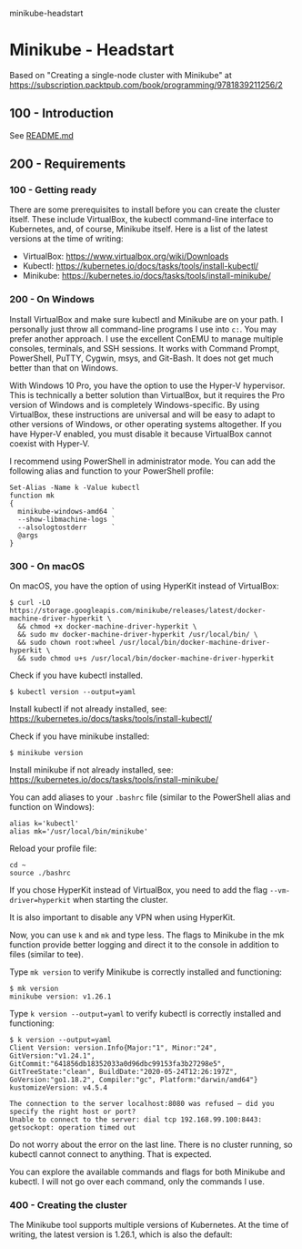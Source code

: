 minikube-headstart
# Minikube - Headstart

Based on "Creating a single-node cluster with Minikube" at https://subscription.packtpub.com/book/programming/9781839211256/2

## 100 - Introduction

See [README.md](./100/README.md)

## 200 - Requirements

### 100 - Getting ready

There are some prerequisites to install before you can create the cluster itself. These include VirtualBox, the kubectl command-line interface to Kubernetes, and, of course, Minikube itself. Here is a list of the latest versions at the time of writing:

- VirtualBox: https://www.virtualbox.org/wiki/Downloads
- Kubectl: https://kubernetes.io/docs/tasks/tools/install-kubectl/
- Minikube: https://kubernetes.io/docs/tasks/tools/install-minikube/

### 200 - On Windows
Install VirtualBox and make sure kubectl and Minikube are on your path. I personally just throw all command-line programs I use into ```c:```. You may prefer another approach. I use the excellent ConEMU to manage multiple consoles, terminals, and SSH sessions. It works with Command Prompt, PowerShell, PuTTY, Cygwin, msys, and Git-Bash. It does not get much better than that on Windows.

With Windows 10 Pro, you have the option to use the Hyper-V hypervisor. This is technically a better solution than VirtualBox, but it requires the Pro version of Windows and is completely Windows-specific. By using VirtualBox, these instructions are universal and will be easy to adapt to other versions of Windows, or other operating systems altogether. If you have Hyper-V enabled, you must disable it because VirtualBox cannot coexist with Hyper-V.

I recommend using PowerShell in administrator mode. You can add the following alias and function to your PowerShell profile:

```
Set-Alias -Name k -Value kubectl
function mk
{
  minikube-windows-amd64 `
  --show-libmachine-logs `
  --alsologtostderr      `
  @args
}
```

### 300 - On macOS
On macOS, you have the option of using HyperKit instead of VirtualBox:

```
$ curl -LO https://storage.googleapis.com/minikube/releases/latest/docker-machine-driver-hyperkit \
  && chmod +x docker-machine-driver-hyperkit \
  && sudo mv docker-machine-driver-hyperkit /usr/local/bin/ \
  && sudo chown root:wheel /usr/local/bin/docker-machine-driver-hyperkit \
  && sudo chmod u+s /usr/local/bin/docker-machine-driver-hyperkit
```

Check if you have kubectl installed.
```
$ kubectl version --output=yaml
```

Install kubectl if not already installed, see: https://kubernetes.io/docs/tasks/tools/install-kubectl/

Check if you have minikube installed:
```
$ minikube version
```

Install minikube if not already installed, see: https://kubernetes.io/docs/tasks/tools/install-minikube/

You can add aliases to your ```.bashrc``` file (similar to the PowerShell alias and function on Windows):

```
alias k='kubectl'
alias mk='/usr/local/bin/minikube'
```

Reload your profile file:
```
cd ~
source ./bashrc
```

If you chose HyperKit instead of VirtualBox, you need to add the flag ```--vm-driver=hyperkit``` when starting the cluster.

It is also important to disable any VPN when using HyperKit.

Now, you can use ```k``` and ```mk``` and type less. The flags to Minikube in the mk function provide better logging and direct it to the console in addition to files (similar to tee).

Type ```mk version``` to verify Minikube is correctly installed and functioning:

```
$ mk version
minikube version: v1.26.1
```

Type ```k version --output=yaml``` to verify kubectl is correctly installed and functioning:

```
$ k version --output=yaml
Client Version: version.Info{Major:"1", Minor:"24", GitVersion:"v1.24.1", GitCommit:"641856db18352033a0d96dbc99153fa3b27298e5", GitTreeState:"clean", BuildDate:"2020-05-24T12:26:197Z", GoVersion:"go1.18.2", Compiler:"gc", Platform:"darwin/amd64"}
kustomizeVersion: v4.5.4

The connection to the server localhost:8080 was refused — did you specify the right host or port?
Unable to connect to the server: dial tcp 192.168.99.100:8443: getsockopt: operation timed out
```

Do not worry about the error on the last line. There is no cluster running, so kubectl cannot connect to anything. That is expected.

You can explore the available commands and flags for both Minikube and kubectl. I will not go over each command, only the commands I use.

### 400 - Creating the cluster
The Minikube tool supports multiple versions of Kubernetes. At the time of writing, the latest version is 1.26.1, which is also the default:















